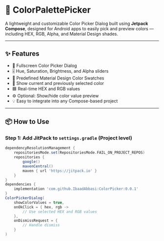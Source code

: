 # 🎨 ColorPalettePicker

A lightweight and customizable Color Picker Dialog built using **Jetpack Compose**, designed for Android apps to easily pick and preview colors — including HEX, RGB, Alpha, and Material Design shades.

---

## ✨ Features

- 🧩 Fullscreen Color Picker Dialog
- 🎚 Hue, Saturation, Brightness, and Alpha sliders
- 🎨 Predefined Material Design Color Swatches
- 🔁 Show current and previously selected color
- 🟦 Real-time HEX and RGB values
- ⚙️ Optional: Show/hide color value preview
- 💡 Easy to integrate into any Compose-based project

---

## 📦 How to Use

### Step 1: Add JitPack to `settings.gradle` (Project level)

```gradle
dependencyResolutionManagement {
    repositoriesMode.set(RepositoriesMode.FAIL_ON_PROJECT_REPOS)
    repositories {
        google()
        mavenCentral()
        maven { url 'https://jitpack.io' }
    }
}
dependencies {
    implementation 'com.github.IbaadAbbasi:ColorPicker:0.0.1'
}
ColorPickerDialog(
    showColorValues = true,
    onOkClick = { hex, rgb ->
        // Use selected HEX and RGB values
    },
    onDismissRequest = {
        // Handle dismiss
    }
)
